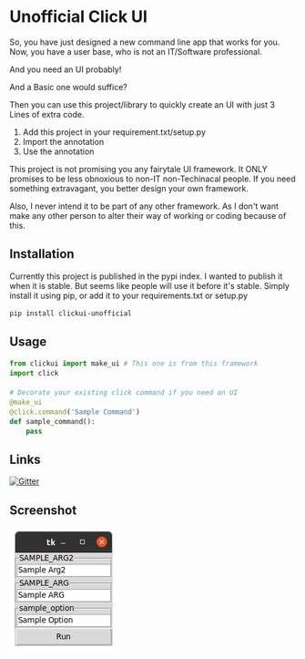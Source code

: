 
# Unofficial Click UI 
So, you have just designed a new command line app that works for you. 
Now, you have a user base, who is not an IT/Software professional. 

And you need an UI probably!

And a Basic one would suffice?

Then you can use this project/library to quickly create an UI with just 3 Lines of extra code.
1. Add this project in your requirement.txt/setup.py
1. Import the annotation
1. Use the annotation

This project is not promising you any fairytale UI framework. 
It ONLY promises to be less obnoxious to non-IT non-Techinacal people.
If you need something extravagant, you better design your own framework.

Also, I never intend it to be part of any other framework.
As I don't want make any other person to alter their way of working or coding because of this.

## Installation
Currently this project is published in the pypi index.
I wanted to publish it when it is stable. But seems like people will use it before it's stable.
Simply install it using pip, or add it to your requirements.txt or setup.py
```bash
pip install clickui-unofficial
```

## Usage

```python
from clickui import make_ui # This one is from this framework
import click 

# Decorate your existing click command if you need an UI
@make_ui 
@click.command('Sample Command')
def sample_command():
    pass
```

## Links

[![Gitter](https://badges.gitter.im/clickui-unofficial/community.svg)](https://gitter.im/clickui-unofficial/community?utm_source=badge&utm_medium=badge&utm_campaign=pr-badge)



## Screenshot
![Convert Click command to UI](screenshots/Screenshot_from_2020-05-23_14-39-17.png)
